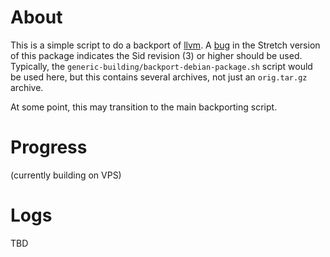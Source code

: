 # About

This is a simple script to do a backport of [llvm](https://packages.debian.org/sid/llvm-3.8). A [bug](https://bugs.debian.org/cgi-bin/bugreport.cgi?bug=819072) in the 
Stretch version of this package indicates the Sid revision (3) or higher should be used. Typically, the `generic-building/backport-debian-package.sh` script
would be used here, but this contains several archives, not just an `orig.tar.gz` archive.

At some point, this may transition to the main backporting script.

# Progress

(currently building on VPS)

# Logs

TBD
